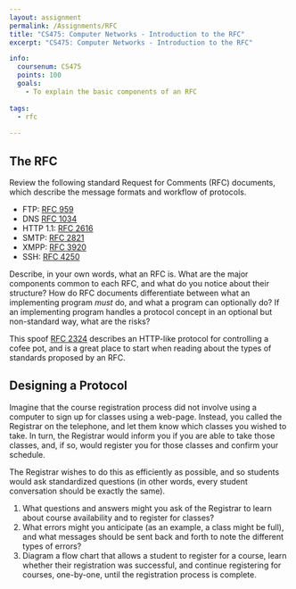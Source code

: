 ```yaml
---
layout: assignment
permalink: /Assignments/RFC
title: "CS475: Computer Networks - Introduction to the RFC"
excerpt: "CS475: Computer Networks - Introduction to the RFC"

info:
  coursenum: CS475
  points: 100
  goals:
    - To explain the basic components of an RFC
      
tags:
  - rfc
  
---
```


## The RFC

Review the following standard Request for Comments (RFC) documents, which describe the message formats and workflow of protocols.

* FTP: [RFC 959](https://tools.ietf.org/html/rfc959) 
* DNS [RFC 1034](https://tools.ietf.org/html/rfc1034) 
* HTTP 1.1: [RFC 2616](https://tools.ietf.org/html/rfc2616) 
* SMTP: [RFC 2821](https://tools.ietf.org/html/rfc2821) 
* XMPP: [RFC 3920](https://tools.ietf.org/html/rfc3920) 
* SSH: [RFC 4250](https://tools.ietf.org/html/rfc4250)

Describe, in your own words, what an RFC is.  What are the major components common to each RFC, and what do you notice about their structure?  How do RFC documents differentiate between what an implementing program *must* do, and what a program can optionally do? If an implementing program handles a protocol concept in an optional but non-standard way, what are the risks?

This spoof [RFC 2324](https://tools.ietf.org/html/rfc2324) describes an HTTP-like protocol for controlling a cofee pot, and is a great place to start when reading about the types of standards proposed by an RFC.

## Designing a Protocol

Imagine that the course registration process did not involve using a computer to sign up for classes using a web-page.  Instead, you called the Registrar on the telephone, and let them know which classes you wished to take.  In turn, the Registrar would inform you if you are able to take those classes, and, if so, would register you for those classes and confirm your schedule.

The Registrar wishes to do this as efficiently as possible, and so students would ask standardized questions (in other words, every student conversation should be exactly the same).  

1. What questions and answers might you ask of the Registrar to learn about course availability and to register for classes?
2. What errors might you anticipate (as an example, a class might be full), and what messages should be sent back and forth to note the different types of errors?
3. Diagram a flow chart that allows a student to register for a course, learn whether their registration was successful, and continue registering for courses, one-by-one, until the registration process is complete.